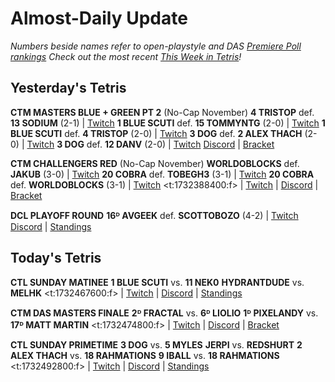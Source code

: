 # Almost-Daily Update
*Numbers beside names refer to open-playstyle and DAS [Premiere Poll rankings](https://docs.google.com/document/d/1Mmn24edltEMq6vdxZxhIAfyUS6F5SwlqIuQ6OmnVsi8/edit?tab=t.0)*
*Check out the most recent [This Week in Tetris](https://www.thisweekintetris.com/2024/11/this-week-in-tetris-october-7-28.html)!*
## Yesterday's Tetris
**CTM MASTERS BLUE + GREEN PT 2** (No-Cap November)
**4 TRISTOP** def. **13 SODIUM** (2-1) | [Twitch](https://www.twitch.tv/videos/2309227865?t=00h24m55s)
**1 BLUE SCUTI** def. **15 TOMMYNTG** (2-0) | [Twitch](https://www.twitch.tv/videos/2309227865?t=01h09m31s)
**1 BLUE SCUTI** def. **4 TRISTOP** (2-0) | [Twitch](https://www.twitch.tv/videos/2309227865?t=01h46m38s)
**3 DOG** def. **2 ALEX THACH** (2-0) | [Twitch](https://www.twitch.tv/videos/2309227865?t=02h27m42s)
**3 DOG** def. **12 DANV** (2-0) | [Twitch](https://www.twitch.tv/videos/2309227865?t=02h58m27s)
[Discord](https://go.ctm.gg/discord) | [Bracket](https://go.ctm.gg/event/ctm-november-2024/challengers-circuit/)

**CTM CHALLENGERS RED** (No-Cap November)
**WORLDOBLOCKS** def. **JAKUB** (3-0) | [Twitch](https://www.twitch.tv/videos/2309282487?t=00h10m29s)
**20 COBRA** def. **TOBEGH3** (3-1) | [Twitch](https://www.twitch.tv/videos/2309282487?t=01h25m28s)
**20 COBRA** def. **WORLDOBLOCKS** (3-1) | [Twitch](https://www.twitch.tv/videos/2309282487?t=02h23m24s)
<t:1732388400:f> | [Twitch](https://twitch.tv/monthlytetris2) | [Discord](https://go.ctm.gg/discord) | [Bracket](https://go.ctm.gg/event/ctm-november-2024/challengers-circuit/)

**DCL PLAYOFF ROUND**
**16ᴰ AVGEEK** def. **SCOTTOBOZO** (4-2) | [Twitch](https://www.twitch.tv/videos/2309530838?t=00h13m45s)
[Discord](https://discord.gg/WQ2pQXZa3X) | [Standings](https://docs.google.com/spreadsheets/d/1nEN0MAbueG36UDkpfUsPZEmAMuKif6IcLAmJ8iZhCe8/edit?gid=681352137#gid=681352137)

## Today's Tetris
**CTL SUNDAY MATINEE**
**1 BLUE SCUTI** vs. **11 NEK0**
**HYDRANTDUDE** vs. **MELHK**
<t:1732467600:f> | [Twitch](https://www.twitch.tv/classictetrisleague) | [Discord](https://discord.com/invite/enhance) | [Standings](https://ctlscoreboard.herokuapp.com)

**CTM DAS MASTERS FINALE**
**2ᴰ FRACTAL** vs. **6ᴰ LIOLIO**
**1ᴰ PIXELANDY** vs. **17ᴰ MATT MARTIN**
<t:1732474800:f> | [Twitch](https://www.twitch.tv/monthlytetris) | [Discord](https://go.ctm.gg/discord) | [Bracket](https://go.ctm.gg/event/ctm-das-masters-october-2024/das-masters/)

**CTL SUNDAY PRIMETIME**
**3 DOG** vs. **5 MYLES**
**JERPI** vs. **REDSHURT**
**2 ALEX THACH** vs. **18 RAHMATIONS**
**9 IBALL** vs. **18 RAHMATIONS**
<t:1732492800:f> | [Twitch](https://www.twitch.tv/classictetrisleague) | [Discord](https://discord.com/invite/enhance) | [Standings](https://ctlscoreboard.herokuapp.com)

